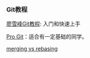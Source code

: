 
### Git教程

[廖雪峰Git教程](http://www.liaoxuefeng.com/wiki/0013739516305929606dd18361248578c67b8067c8c017b000): 入门和快速上手

[Pro Git](https://git-scm.com/book/en/v2)：适合有一定基础的同学。

[merging vs rebasing](https://www.atlassian.com/git/tutorials/merging-vs-rebasing/)
